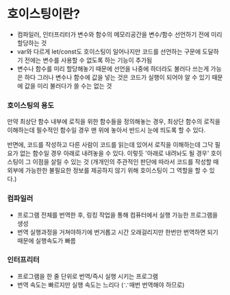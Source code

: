 # 호이스팅이란?
- 컴파일러, 인터프리터가 변수와 함수의 메모리공간을 변수/함수 선언하기 전에 미리 할당하는 것
- var와 다르게 let/const도 호이스팅이 일어나지만 코드를 선언하는 구문에 도달하기 전에는 변수를 사용할 수 없도록 하는 기능이 추가됨  
- 변수나 함수를 미리 할당해놓기 때문에 선언을 나중에 하더라도 불러다 쓰는게 가능은 하다
  그러나 변수나 함수에 값을 넣는 것은 코드가 실행이 되어야 알 수 있기 때문에 값을 미리 불러다가 쓸 수는 없는 것

### 호이스팅의 용도
만약 최상단 함수 내부에 로직을 위한 함수들을 정의해놓는 경우,
최상단 함수의 로직을 이해하는데 필수적인 함수일 경우 맨 위에 놓아서 반드시 눈에 띄도록 할 수 있다.

반면에,
코드를 작성하고 다른 사람이 코드를 읽는데 있어서 로직을 이해하는데 그닥 필요가 없는 함수일 경우 아래로 내려놓을 수 있다.
이렇듯 '아래로 내려놔도 될 경우' 호이스팅이 그 이점을 살릴 수 있는 것
(개개인의 주관적인 판단에 따라서 코드를 작성할 때 외부에 가능한한 불필요한 정보를 제공하지 않기 위해 호이스팅이 그 역할을 할 수 있다.)

### 컴파일러
- 프로그램 전체를 번역한 후, 링킹 작업을 통해 컴퓨터에서 실행 가능한 프로그램을 생성
- 번역 실행과정을 거쳐야하기에 번거롭고 시간 오래걸리지만 한번만 번역하면 되기때문에 실행속도가 빠름
  
### 인터프리터
- 프로그램을 한 줄 단위로 번역/즉시 실행 시키는 프로그램
- 번역 속도는 빠르지만 실행 속도는 느리다 (∵매번 번역해야 하므로)
